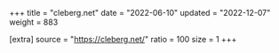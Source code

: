 +++
title = "cleberg.net"
date = "2022-06-10"
updated = "2022-12-07"
weight = 883

[extra]
source = "https://cleberg.net/"
ratio = 100
size = 1
+++
